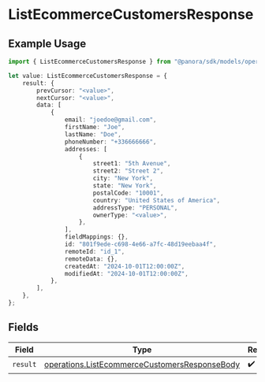 # ListEcommerceCustomersResponse

## Example Usage

```typescript
import { ListEcommerceCustomersResponse } from "@panora/sdk/models/operations";

let value: ListEcommerceCustomersResponse = {
    result: {
        prevCursor: "<value>",
        nextCursor: "<value>",
        data: [
            {
                email: "joedoe@gmail.com",
                firstName: "Joe",
                lastName: "Doe",
                phoneNumber: "+336666666",
                addresses: [
                    {
                        street1: "5th Avenue",
                        street2: "Street 2",
                        city: "New York",
                        state: "New York",
                        postalCode: "10001",
                        country: "United States of America",
                        addressType: "PERSONAL",
                        ownerType: "<value>",
                    },
                ],
                fieldMappings: {},
                id: "801f9ede-c698-4e66-a7fc-48d19eebaa4f",
                remoteId: "id_1",
                remoteData: {},
                createdAt: "2024-10-01T12:00:00Z",
                modifiedAt: "2024-10-01T12:00:00Z",
            },
        ],
    },
};
```

## Fields

| Field                                                                                                          | Type                                                                                                           | Required                                                                                                       | Description                                                                                                    |
| -------------------------------------------------------------------------------------------------------------- | -------------------------------------------------------------------------------------------------------------- | -------------------------------------------------------------------------------------------------------------- | -------------------------------------------------------------------------------------------------------------- |
| `result`                                                                                                       | [operations.ListEcommerceCustomersResponseBody](../../models/operations/listecommercecustomersresponsebody.md) | :heavy_check_mark:                                                                                             | N/A                                                                                                            |